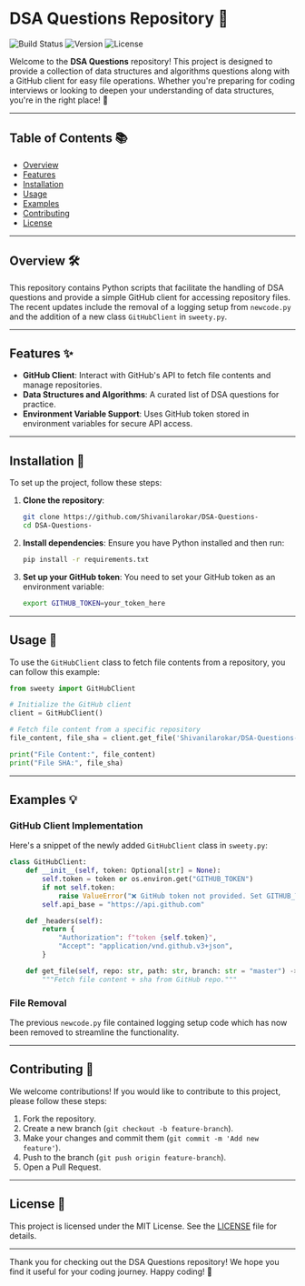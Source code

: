 # DSA Questions Repository 🌟

![Build Status](https://img.shields.io/badge/build-passing-brightgreen) ![Version](https://img.shields.io/badge/version-1.0.0-blue) ![License](https://img.shields.io/badge/license-MIT-yellowgreen)

Welcome to the **DSA Questions** repository! This project is designed to provide a collection of data structures and algorithms questions along with a GitHub client for easy file operations. Whether you're preparing for coding interviews or looking to deepen your understanding of data structures, you're in the right place! 🚀

---

## Table of Contents 📚
- [Overview](#overview)
- [Features](#features)
- [Installation](#installation)
- [Usage](#usage)
- [Examples](#examples)
- [Contributing](#contributing)
- [License](#license)

---

## Overview 🛠️

This repository contains Python scripts that facilitate the handling of DSA questions and provide a simple GitHub client for accessing repository files. The recent updates include the removal of a logging setup from `newcode.py` and the addition of a new class `GitHubClient` in `sweety.py`.

---

## Features ✨

- **GitHub Client**: Interact with GitHub's API to fetch file contents and manage repositories.
- **Data Structures and Algorithms**: A curated list of DSA questions for practice.
- **Environment Variable Support**: Uses GitHub token stored in environment variables for secure API access.

---

## Installation 🔧

To set up the project, follow these steps:

1. **Clone the repository**:
   ```bash
   git clone https://github.com/Shivanilarokar/DSA-Questions-
   cd DSA-Questions-
   ```

2. **Install dependencies**:
   Ensure you have Python installed and then run:
   ```bash
   pip install -r requirements.txt
   ```

3. **Set up your GitHub token**:
   You need to set your GitHub token as an environment variable:
   ```bash
   export GITHUB_TOKEN=your_token_here
   ```

---

## Usage 📖

To use the `GitHubClient` class to fetch file contents from a repository, you can follow this example:

```python
from sweety import GitHubClient

# Initialize the GitHub client
client = GitHubClient()

# Fetch file content from a specific repository
file_content, file_sha = client.get_file('Shivanilarokar/DSA-Questions-', 'README.md')

print("File Content:", file_content)
print("File SHA:", file_sha)
```

---

## Examples 💡

### GitHub Client Implementation

Here's a snippet of the newly added `GitHubClient` class in `sweety.py`:

```python
class GitHubClient:
    def __init__(self, token: Optional[str] = None):
        self.token = token or os.environ.get("GITHUB_TOKEN")
        if not self.token:
            raise ValueError("❌ GitHub token not provided. Set GITHUB_TOKEN env variable.")
        self.api_base = "https://api.github.com"

    def _headers(self):
        return {
            "Authorization": f"token {self.token}",
            "Accept": "application/vnd.github.v3+json",
        }

    def get_file(self, repo: str, path: str, branch: str = "master") -> Tuple[Optional[str], Optional[str]]:
        """Fetch file content + sha from GitHub repo."""
```

### File Removal

The previous `newcode.py` file contained logging setup code which has now been removed to streamline the functionality.

---

## Contributing 🤝

We welcome contributions! If you would like to contribute to this project, please follow these steps:

1. Fork the repository.
2. Create a new branch (`git checkout -b feature-branch`).
3. Make your changes and commit them (`git commit -m 'Add new feature'`).
4. Push to the branch (`git push origin feature-branch`).
5. Open a Pull Request.

---

## License 📄

This project is licensed under the MIT License. See the [LICENSE](LICENSE) file for details.

---

Thank you for checking out the DSA Questions repository! We hope you find it useful for your coding journey. Happy coding! 🎉